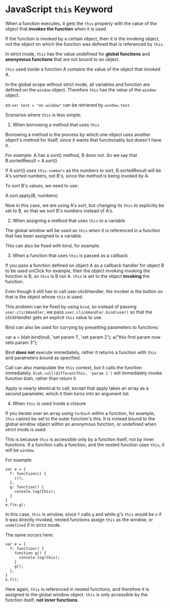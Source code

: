 # JavaScript `this` Keyword

When a function executes, it gets the `this` property with the value of the object that **invokes the function** when it is used.

If the function is invoked by a certain object, then it is the invoking object, not the object on which the function was defined that is referenced by `this`.

In strict mode, `this` has the value undefined for **global functions** and **anonymous functions** that are not bound to an object.

`this` used inside a function A contains the value of the object that invoked A.

In the global scope without strict mode, all variables and function are defined on the `window` object. Therefore `this` has the value of the `window` object.

so `var test = "on window"` can be retrieved by `window.test`.

Scenarios where `this` is less simple:

1. When borrowing a method that uses `this`

Borrowing a method is the process by which one object uses another object's method for itself, since it wants that functionality but doesn't have it.

For example: A has a sort() method, B does not. So we say that B.sortedResult = A.sort()

If A.sort() uses `this.numbers` as the numbers to sort, B.sortedResult will be A's sorted numbers, not B's, since the method is being invoked by A.

To sort B's values, we need to use:

A.sort.apply(B, numbers)

Now in this case, we are using A's sort, but changing its `this` to explicitly be set to B, so that we sort B's numbers instead of A's.

2. When assigning a method that uses `this` to a variable

The global window will be used as `this` when it is referenced in a function that has been assigned to a variable.

This can also be fixed with bind, for example.

3. When a function that uses `this` is passed as a callback

If you pass a function defined on object A as a callback handler for object B to be used onClick for example, then the object invoking invoking the function is B, so `this` is B not A. `this` is set to the object **invoking** the function.

Even though it still has to call user.clickHandler, the invoker is the button so that is the object whose `this` is used.

This problem can be fixed by using `bind`, so instead of passing `user.clickHandler`, we pass `user.clickHandler.bind(user)` so that the clickHandler gets an explicit `this` value to use.

Bind can also be used for currying by presetting parameters to functions:

var a = blah.bind(null, 'set param 1', 'set param 2');
a("this first param now sets param 3");

Bind **does not** execute immediately, rather it returns a function with `this` and parameters bound as specified.

Call can also manipulate the `this` context, but it calls the function immediately. `blah.call(differentThis, 'param 1')` will immediately invoke function blah, rather than return it.

Apply is nearly identical to call, except that apply takes an array as a second parameter, which it then turns into an argument list.

4. When `this` is used inside a closure

If you iterate over an array using `forEach` within a function, for example, `this` cannot be set to the outer function's this. It is instead bound to the global window object within an anonymous function, or undefined when strict mode is used.

This is because `this` is accessible only by a function itself, not by inner functions. If a function calls a function, and the nested function uses `this`, it will be `window`.

For example:

```
var e = {
  f: function(c) {
    c();
  },
  g: function() {
    console.log(this);
  }
}
e.f(e.g);
```

In this case, `this` is window, since `f` calls `g` and while g's `this` would be `e` if it was directly invoked, nested functions assign `this` as the window, or `undefined` if in strict mode.

The same occurs here:

```
var e = {
  f: function() {
    function g() {
      console.log(this);
    }
    g();
  },
}
e.f();
```

Here again, `this` is referenced in nested functions, and therefore it is assigned to the global window object. `this` is only accessible by the function itself, **not inner functions**.
